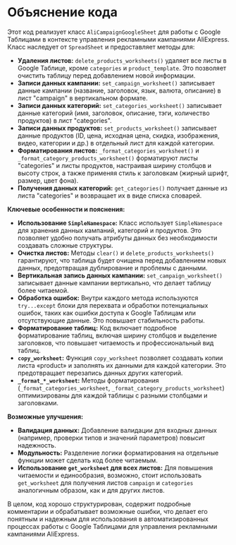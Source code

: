 # Объяснение кода

Этот код реализует класс `AliCampaignGoogleSheet` для работы с Google Таблицами в контексте управления рекламными кампаниями AliExpress.  Класс наследует от `SpreadSheet` и предоставляет методы для:

* **Удаления листов:** `delete_products_worksheets()` удаляет все листы в Google Таблице, кроме `categories` и `product_template`. Это позволяет очистить таблицу перед добавлением новой информации.
* **Записи данных кампании:** `set_campaign_worksheet()` записывает данные кампании (название, заголовок, язык, валюта, описание) в лист "campaign" в вертикальном формате.
* **Записи данных категорий:** `set_categories_worksheet()` записывает данные категорий (имя, заголовок, описание, тэги, количество продуктов) в лист "categories".
* **Записи данных продуктов:** `set_products_worksheet()` записывает данные продуктов (ID, цена, исходная цена, скидка, изображения, видео, категории и др.) в отдельный лист для каждой категории.
* **Форматирования листов:** `_format_categories_worksheet()` и `_format_category_products_worksheet()` форматируют листы "categories" и листы продуктов, настраивая ширину столбцов и высоту строк, а также применяя стиль к заголовкам (жирный шрифт, размер, цвет фона).
* **Получения данных категорий:** `get_categories()` получает данные из листа "categories" и возвращает их в виде списка словарей.


**Ключевые особенности и пояснения:**

* **Использование `SimpleNamespace`:** Класс использует `SimpleNamespace` для хранения данных кампаний, категорий и продуктов. Это позволяет удобно получать атрибуты данных без необходимости создавать сложные структуры.
* **Очистка листов:** Методы `clear()` и `delete_products_worksheets()` гарантируют, что таблица будет очищена перед добавлением новых данных, предотвращая дублирование и проблемы с данными.
* **Вертикальная запись данных кампании:** `set_campaign_worksheet()` записывает данные кампании вертикально, что делает таблицу более читаемой.
* **Обработка ошибок:**  Внутри каждого метода используются `try...except` блоки для перехвата и обработки потенциальных ошибок, таких как ошибки доступа к Google Таблицам или отсутствующие данные. Это повышает стабильность работы.
* **Форматирование таблиц:** Код включает подробное форматирование таблиц, включая ширину столбцов и выделение заголовков, что повышает читаемость и профессиональный вид таблиц.
* **`copy_worksheet`:** Функция `copy_worksheet` позволяет создавать копии листа «product» и заполнять их данными для каждой категории. Это предотвращает перезапись данных других категорий.
* **`_format_*_worksheet`:** Методы форматирования (`_format_categories_worksheet`, `_format_category_products_worksheet`)  оптимизированы для каждой таблицы с разными столбцами и заголовками.


**Возможные улучшения:**

* **Валидация данных:** Добавление валидации для входных данных (например, проверки типов и значений параметров)  повысит надежность.
* **Модульность:** Разделение логики форматирования на отдельные функции может сделать код более читаемым.
* **Использование `get_worksheet` для всех листов:** Для повышения читаемости и единообразия, возможно, стоит использовать `get_worksheet` для получения листов `campaign` и `categories` аналогичным образом, как и для других листов.


В целом, код хорошо структурирован, содержит подробные комментарии и обрабатывает возможные ошибки, что делает его понятным и надежным для использования в автоматизированных процессах работы с Google Таблицами для управления рекламными кампаниями AliExpress.